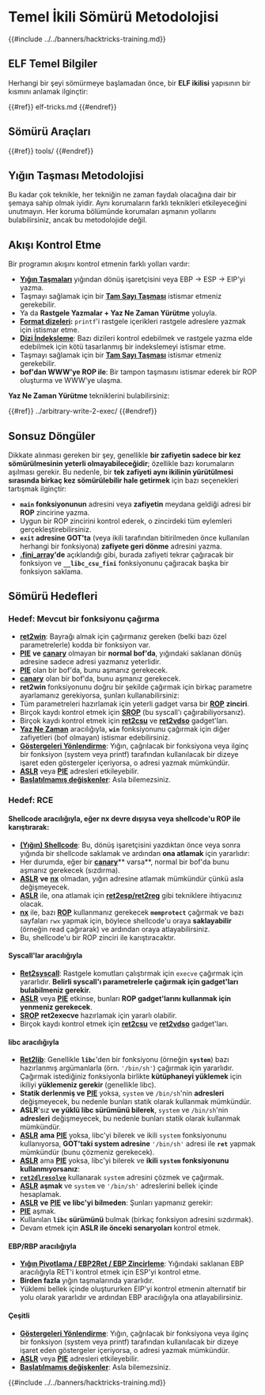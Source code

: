 # Temel İkili Sömürü Metodolojisi

{{#include ../../banners/hacktricks-training.md}}

## ELF Temel Bilgiler

Herhangi bir şeyi sömürmeye başlamadan önce, bir **ELF ikilisi** yapısının bir kısmını anlamak ilginçtir:

{{#ref}}
elf-tricks.md
{{#endref}}

## Sömürü Araçları

{{#ref}}
tools/
{{#endref}}

## Yığın Taşması Metodolojisi

Bu kadar çok teknikle, her tekniğin ne zaman faydalı olacağına dair bir şemaya sahip olmak iyidir. Aynı korumaların farklı teknikleri etkileyeceğini unutmayın. Her koruma bölümünde korumaları aşmanın yollarını bulabilirsiniz, ancak bu metodolojide değil.

## Akışı Kontrol Etme

Bir programın akışını kontrol etmenin farklı yolları vardır:

- [**Yığın Taşmaları**](../stack-overflow/index.html) yığından dönüş işaretçisini veya EBP -> ESP -> EIP'yi yazma.
- Taşmayı sağlamak için bir [**Tam Sayı Taşması**](../integer-overflow.md) istismar etmeniz gerekebilir.
- Ya da **Rastgele Yazmalar + Yaz Ne Zaman Yürütme** yoluyla.
- [**Format dizeleri**](../format-strings/index.html)**:** `printf`'i rastgele içerikleri rastgele adreslere yazmak için istismar etme.
- [**Dizi İndeksleme**](../array-indexing.md): Bazı dizileri kontrol edebilmek ve rastgele yazma elde edebilmek için kötü tasarlanmış bir indekslemeyi istismar etme.
- Taşmayı sağlamak için bir [**Tam Sayı Taşması**](../integer-overflow.md) istismar etmeniz gerekebilir.
- **bof'dan WWW'ye ROP ile**: Bir tampon taşmasını istismar ederek bir ROP oluşturma ve WWW'ye ulaşma.

**Yaz Ne Zaman Yürütme** tekniklerini bulabilirsiniz:

{{#ref}}
../arbitrary-write-2-exec/
{{#endref}}

## Sonsuz Döngüler

Dikkate alınması gereken bir şey, genellikle **bir zafiyetin sadece bir kez sömürülmesinin yeterli olmayabileceğidir**; özellikle bazı korumaların aşılması gerekir. Bu nedenle, bir **tek zafiyeti aynı ikilinin yürütülmesi sırasında birkaç kez sömürülebilir hale getirmek** için bazı seçenekleri tartışmak ilginçtir:

- **`main` fonksiyonunun** adresini veya **zafiyetin** meydana geldiği adresi bir **ROP** zincirine yazma.
- Uygun bir ROP zincirini kontrol ederek, o zincirdeki tüm eylemleri gerçekleştirebilirsiniz.
- **`exit` adresine GOT'ta** (veya ikili tarafından bitirilmeden önce kullanılan herhangi bir fonksiyona) **zafiyete geri dönme** adresini yazma.
- [**.fini_array**](../arbitrary-write-2-exec/www2exec-.dtors-and-.fini_array.md#eternal-loop)**'de** açıklandığı gibi, burada zafiyeti tekrar çağıracak bir fonksiyon ve **`__libc_csu_fini`** fonksiyonunu çağıracak başka bir fonksiyon saklama.

## Sömürü Hedefleri

### Hedef: Mevcut bir fonksiyonu çağırma

- [**ret2win**](#ret2win): Bayrağı almak için çağırmanız gereken (belki bazı özel parametrelerle) kodda bir fonksiyon var.
- [**PIE**](../common-binary-protections-and-bypasses/pie/index.html) **ve** [**canary**](../common-binary-protections-and-bypasses/stack-canaries/index.html) olmayan bir **normal bof'da**, yığındaki saklanan dönüş adresine sadece adresi yazmanız yeterlidir.
- [**PIE**](../common-binary-protections-and-bypasses/pie/index.html) olan bir bof'da, bunu aşmanız gerekecek.
- [**canary**](../common-binary-protections-and-bypasses/stack-canaries/index.html) olan bir bof'da, bunu aşmanız gerekecek.
- **ret2win** fonksiyonunu doğru bir şekilde çağırmak için birkaç parametre ayarlamanız gerekiyorsa, şunları kullanabilirsiniz:
- Tüm parametreleri hazırlamak için yeterli gadget varsa bir [**ROP**](#rop-and-ret2...-techniques) **zinciri**.
- Birçok kaydı kontrol etmek için [**SROP**](../rop-return-oriented-programing/srop-sigreturn-oriented-programming/index.html) (bu syscall'ı çağırabiliyorsanız).
- Birçok kaydı kontrol etmek için [**ret2csu**](../rop-return-oriented-programing/ret2csu.md) ve [**ret2vdso**](../rop-return-oriented-programing/ret2vdso.md) gadget'ları.
- [**Yaz Ne Zaman**](../arbitrary-write-2-exec/index.html) aracılığıyla, **`win`** fonksiyonunu çağırmak için diğer zafiyetleri (bof olmayan) istismar edebilirsiniz.
- [**Göstergeleri Yönlendirme**](../stack-overflow/pointer-redirecting.md): Yığın, çağrılacak bir fonksiyona veya ilginç bir fonksiyon (system veya printf) tarafından kullanılacak bir dizeye işaret eden göstergeler içeriyorsa, o adresi yazmak mümkündür.
- [**ASLR**](../common-binary-protections-and-bypasses/aslr/index.html) veya [**PIE**](../common-binary-protections-and-bypasses/pie/index.html) adresleri etkileyebilir.
- [**Başlatılmamış değişkenler**](../stack-overflow/uninitialized-variables.md): Asla bilemezsiniz.

### Hedef: RCE

#### Shellcode aracılığıyla, eğer nx devre dışıysa veya shellcode'u ROP ile karıştırarak:

- [**(Yığın) Shellcode**](#stack-shellcode): Bu, dönüş işaretçisini yazdıktan önce veya sonra yığında bir shellcode saklamak ve ardından **ona atlamak** için yararlıdır:
- Her durumda, eğer bir [**canary**](../common-binary-protections-and-bypasses/stack-canaries/index.html)** varsa**, normal bir bof'da bunu aşmanız gerekecek (sızdırma).
- [**ASLR**](../common-binary-protections-and-bypasses/aslr/index.html) **ve** [**nx**](../common-binary-protections-and-bypasses/no-exec-nx.md) olmadan, yığın adresine atlamak mümkündür çünkü asla değişmeyecek.
- [**ASLR**](../common-binary-protections-and-bypasses/aslr/index.html) ile, ona atlamak için [**ret2esp/ret2reg**](../rop-return-oriented-programing/ret2esp-ret2reg.md) gibi tekniklere ihtiyacınız olacak.
- [**nx**](../common-binary-protections-and-bypasses/no-exec-nx.md) ile, bazı [**ROP**](../rop-return-oriented-programing/index.html) kullanmanız gerekecek **`memprotect`** çağırmak ve bazı sayfaları `rwx` yapmak için, böylece shellcode'u oraya **saklayabilir** (örneğin read çağırarak) ve ardından oraya atlayabilirsiniz.
- Bu, shellcode'u bir ROP zinciri ile karıştıracaktır.

#### Syscall'lar aracılığıyla

- [**Ret2syscall**](../rop-return-oriented-programing/rop-syscall-execv/index.html): Rastgele komutları çalıştırmak için `execve` çağırmak için yararlıdır. **Belirli syscall'ı parametrelerle çağırmak için gadget'ları bulabilmeniz gerekir.**
- [**ASLR**](../common-binary-protections-and-bypasses/aslr/index.html) veya [**PIE**](../common-binary-protections-and-bypasses/pie/index.html) etkinse, bunları **ROP gadget'larını kullanmak için yenmeniz gerekecek**.
- [**SROP**](../rop-return-oriented-programing/srop-sigreturn-oriented-programming/index.html) **ret2execve** hazırlamak için yararlı olabilir.
- Birçok kaydı kontrol etmek için [**ret2csu**](../rop-return-oriented-programing/ret2csu.md) ve [**ret2vdso**](../rop-return-oriented-programing/ret2vdso.md) gadget'ları.

#### libc aracılığıyla

- [**Ret2lib**](../rop-return-oriented-programing/ret2lib/index.html): Genellikle **`libc`**'den bir fonksiyonu (örneğin **`system`**) bazı hazırlanmış argümanlarla (örn. `'/bin/sh'`) çağırmak için yararlıdır. Çağırmak istediğiniz fonksiyonla birlikte **kütüphaneyi yüklemek** için ikiliyi **yüklemeniz gerekir** (genellikle libc).
- **Statik derlenmiş ve** [**PIE**](../common-binary-protections-and-bypasses/pie/index.html) yoksa, `system` ve `/bin/sh`'nin **adresleri** değişmeyecek, bu nedenle bunları statik olarak kullanmak mümkündür.
- **ASLR**'sız **ve yüklü libc sürümünü bilerek**, `system` ve `/bin/sh`'nin **adresleri** değişmeyecek, bu nedenle bunları statik olarak kullanmak mümkündür.
- [**ASLR**](../common-binary-protections-and-bypasses/aslr/index.html) **ama** [**PIE**](../common-binary-protections-and-bypasses/pie/index.html) yoksa, libc'yi bilerek ve ikili `system` fonksiyonunu kullanıyorsa, **GOT'taki system adresine** `'/bin/sh'` adresi ile **`ret`** yapmak mümkündür (bunu çözmeniz gerekecek).
- [**ASLR**](../common-binary-protections-and-bypasses/aslr/index.html) ama [**PIE**](../common-binary-protections-and-bypasses/pie/index.html) yoksa, libc'yi bilerek ve **ikili `system` fonksiyonunu kullanmıyorsanız**:
- [**`ret2dlresolve`**](../rop-return-oriented-programing/ret2dlresolve.md) kullanarak `system` adresini çözmek ve çağırmak.
- [**ASLR**](../common-binary-protections-and-bypasses/aslr/index.html) **aşmak** ve `system` ve `'/bin/sh'` adreslerini bellek içinde hesaplamak.
- [**ASLR**](../common-binary-protections-and-bypasses/aslr/index.html) **ve** [**PIE**](../common-binary-protections-and-bypasses/pie/index.html) **ve libc'yi bilmeden**: Şunları yapmanız gerekir:
- [**PIE**](../common-binary-protections-and-bypasses/pie/index.html) aşmak.
- Kullanılan **`libc` sürümünü** bulmak (birkaç fonksiyon adresini sızdırmak).
- Devam etmek için **ASLR ile önceki senaryoları** kontrol etmek.

#### EBP/RBP aracılığıyla

- [**Yığın Pivotlama / EBP2Ret / EBP Zincirleme**](../stack-overflow/stack-pivoting-ebp2ret-ebp-chaining.md): Yığındaki saklanan EBP aracılığıyla RET'i kontrol etmek için ESP'yi kontrol etme.
- **Birden fazla** yığın taşmalarında yararlıdır.
- Yüklemi bellek içinde oluştururken EIP'yi kontrol etmenin alternatif bir yolu olarak yararlıdır ve ardından EBP aracılığıyla ona atlayabilirsiniz.

#### Çeşitli

- [**Göstergeleri Yönlendirme**](../stack-overflow/pointer-redirecting.md): Yığın, çağrılacak bir fonksiyona veya ilginç bir fonksiyon (system veya printf) tarafından kullanılacak bir dizeye işaret eden göstergeler içeriyorsa, o adresi yazmak mümkündür.
- [**ASLR**](../common-binary-protections-and-bypasses/aslr/index.html) veya [**PIE**](../common-binary-protections-and-bypasses/pie/index.html) adresleri etkileyebilir.
- [**Başlatılmamış değişkenler**](../stack-overflow/uninitialized-variables.md): Asla bilemezsiniz.

{{#include ../../banners/hacktricks-training.md}}
